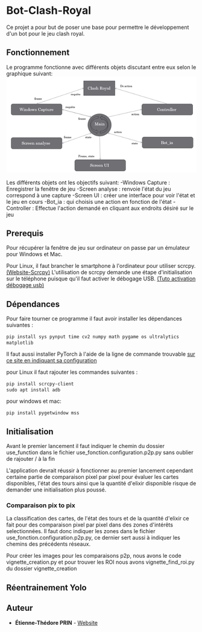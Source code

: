 # Bot-Clash-Royal

Ce projet a pour but de poser une base pour permettre le développement d'un bot pour le jeu clash royal.

## Fonctionnement

Le programme fonctionne avec différents objets discutant entre eux selon le graphique suivant:
![graphique](Graphe_fonctionnement.png)

Les différents objets ont les objectifs suivant:
-Windows Capture : Enregistrer la fenêtre de jeu
-Screen analyse : renvoie l'état du jeu correspond à une capture
-Screen UI : créer une interface pour voir l'état et le jeu en cours
-Bot_ia : qui choisis une action en fonction de l'état
-Controller : Effectue l'action demandé en cliquant aux endroits désiré sur le jeu

## Prerequis

Pour récupérer la fenêtre de jeu sur ordinateur on passe par un émulateur pour Windows et Mac.

Pour Linux, il faut brancher le smartphone à l'ordinateur pour utiliser scrcpy.
[(Website-Scrcpy)](https://github.com/Genymobile/scrcpy/)
L'utilisation de scrcpy demande une étape d'initialisation sur le téléphone puisque qu'il faut activer le débogage USB.
[(Tuto activation débogage usb)](https://developer.android.com/studio/debug/dev-options?hl=fr#enable)

## Dépendances

Pour faire tourner ce programme il faut avoir installer les dépendances suivantes :

```
pip install sys pynput time cv2 numpy math pygame os ultralytics matplotlib
```
Il faut aussi installer PyTorch à l'aide de la ligne de commande trouvable [sur ce site en indiquant sa configuration](https://pytorch.org/get-started/locally/)


pour Linux il faut rajouter les commandes suivantes :
```
pip install scrcpy-client
sudo apt install adb
```
pour windows et mac:
```
pip install pygetwindow mss
```

## Initialisation

Avant le premier lancement il faut indiquer le chemin du dossier use_function dans le fichier use_fonction.configuration.p2p.py sans oublier de rajouter / à la fin

L'application devrait réussir à fonctionner au premier lancement cependant certaine partie de comparaison pixel par pixel pour évaluer les cartes disponibles,
l'état des tours ainsi que la quantité d'elixir disponible risque de demander une initialisation plus poussé.

### Comparaison pix to pix

La classification des cartes, de l'état des tours et de la quantité d'elixir ce fait pour des comparaison pixel par pixel dans des zones d'intérêts selectionnées. 
Il faut donc indiquer les zones dans le fichier use_fonction.configuration.p2p.py, ce dernier sert aussi à indiquer les chemins des précédents réseaux.

Pour créer les images pour les comparaisons p2p, nous avons le code vignette_creation.py et pour trouver les ROI nous avons vignette_find_roi.py du dossier vignette_creation

## Réentrainement Yolo


## Auteur

* **Étienne-Thédore PRIN** - [Website](https://prin.dev/)
